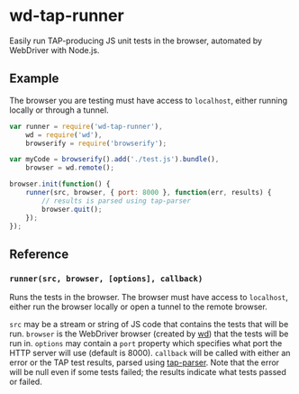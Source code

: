 # wd-tap-runner

Easily run TAP-producing JS unit tests in the browser, automated by WebDriver
with Node.js.

## Example

The browser you are testing must have access to `localhost`, either running
locally or through a tunnel.

```js
var runner = require('wd-tap-runner'),
    wd = require('wd'),
    browserify = require('browserify');

var myCode = browserify().add('./test.js').bundle(),
    browser = wd.remote();

browser.init(function() {
    runner(src, browser, { port: 8000 }, function(err, results) {
        // results is parsed using tap-parser
        browser.quit();
    });
});
```

## Reference

### `runner(src, browser, [options], callback)`

Runs the tests in the browser. The browser must have access to `localhost`,
either run the browser locally or open a tunnel to the remote browser.

`src` may be a stream or string of JS code that contains the tests that will
be run. `browser` is the WebDriver browser (created by
[wd](https://npmjs.org/package/wd)) that the tests will be run in. `options`
may contain a `port` property which specifies what port the HTTP server will
use (default is 8000). `callback` will be called with either an error or the
TAP test results, parsed using
[tap-parser](https://npmjs.org/package/tap-parser). Note that the error will
be null even if some tests failed; the results indicate what tests passed or
failed.
